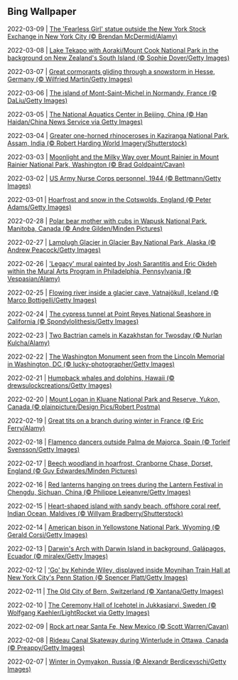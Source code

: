 ## Bing Wallpaper
2022-03-09 | [The 'Fearless Girl' statue outside the New York Stock Exchange in New York City (© Brendan McDermid/Alamy)](./wallpaper/2022-03-09.jpg) 

2022-03-08 | [Lake Tekapo with Aoraki/Mount Cook National Park in the background on New Zealand's South Island (© Sophie Dover/Getty Images)](./wallpaper/2022-03-08.jpg) 

2022-03-07 | [Great cormorants gliding through a snowstorm in Hesse, Germany (© Wilfried Martin/Getty Images)](./wallpaper/2022-03-07.jpg) 

2022-03-06 | [The island of Mont-Saint-Michel in Normandy, France (© DaLiu/Getty Images)](./wallpaper/2022-03-06.jpg) 

2022-03-05 | [The National Aquatics Center in Beijing, China (© Han Haidan/China News Service via Getty Images)](./wallpaper/2022-03-05.jpg) 

2022-03-04 | [Greater one-horned rhinoceroses in Kaziranga National Park, Assam, India (© Robert Harding World Imagery/Shutterstock)](./wallpaper/2022-03-04.jpg) 

2022-03-03 | [Moonlight and the Milky Way over Mount Rainier in Mount Rainier National Park, Washington (© Brad Goldpaint/Cavan)](./wallpaper/2022-03-03.jpg) 

2022-03-02 | [US Army Nurse Corps personnel, 1944 (© Bettmann/Getty Images)](./wallpaper/2022-03-02.jpg) 

2022-03-01 | [Hoarfrost and snow in the Cotswolds, England (© Peter Adams/Getty Images)](./wallpaper/2022-03-01.jpg) 

2022-02-28 | [Polar bear mother with cubs in Wapusk National Park, Manitoba, Canada (© Andre Gilden/Minden Pictures)](./wallpaper/2022-02-28.jpg) 

2022-02-27 | [Lamplugh Glacier in Glacier Bay National Park, Alaska (© Andrew Peacock/Getty Images)](./wallpaper/2022-02-27.jpg) 

2022-02-26 | ['Legacy' mural painted by Josh Sarantitis and Eric Okdeh within the Mural Arts Program in Philadelphia, Pennsylvania (© Vespasian/Alamy)](./wallpaper/2022-02-26.jpg) 

2022-02-25 | [Flowing river inside a glacier cave, Vatnajökull, Iceland (© Marco Bottigelli/Getty Images)](./wallpaper/2022-02-25.jpg) 

2022-02-24 | [The cypress tunnel at Point Reyes National Seashore in California (© Spondylolithesis/Getty Images)](./wallpaper/2022-02-24.jpg) 

2022-02-23 | [Two Bactrian camels in Kazakhstan for Twosday (© Nurlan Kulcha/Alamy)](./wallpaper/2022-02-23.jpg) 

2022-02-22 | [The Washington Monument seen from the Lincoln Memorial in Washington, DC (© lucky-photographer/Getty Images)](./wallpaper/2022-02-22.jpg) 

2022-02-21 | [Humpback whales and dolphins, Hawaii (© drewsulockcreations/Getty Images)](./wallpaper/2022-02-21.jpg) 

2022-02-20 | [Mount Logan in Kluane National Park and Reserve, Yukon, Canada (© plainpicture/Design Pics/Robert Postma)](./wallpaper/2022-02-20.jpg) 

2022-02-19 | [Great tits on a branch during winter in France (© Eric Ferry/Alamy)](./wallpaper/2022-02-19.jpg) 

2022-02-18 | [Flamenco dancers outside Palma de Majorca, Spain (© Torleif Svensson/Getty Images)](./wallpaper/2022-02-18.jpg) 

2022-02-17 | [Beech woodland in hoarfrost, Cranborne Chase, Dorset, England (© Guy Edwardes/Minden Pictures)](./wallpaper/2022-02-17.jpg) 

2022-02-16 | [Red lanterns hanging on trees during the Lantern Festival in Chengdu, Sichuan, China (© Philippe Lejeanvre/Getty Images)](./wallpaper/2022-02-16.jpg) 

2022-02-15 | [Heart-shaped island with sandy beach, offshore coral reef, Indian Ocean, Maldives (© Willyam Bradberry/Shutterstock)](./wallpaper/2022-02-15.jpg) 

2022-02-14 | [American bison in Yellowstone National Park, Wyoming (© Gerald Corsi/Getty Images)](./wallpaper/2022-02-14.jpg) 

2022-02-13 | [Darwin's Arch with Darwin Island in background, Galápagos, Ecuador (© miralex/Getty Images)](./wallpaper/2022-02-13.jpg) 

2022-02-12 | ['Go' by Kehinde Wiley, displayed inside Moynihan Train Hall at New York City's Penn Station (© Spencer Platt/Getty Images)](./wallpaper/2022-02-12.jpg) 

2022-02-11 | [The Old City of Bern, Switzerland (© Xantana/Getty Images)](./wallpaper/2022-02-11.jpg) 

2022-02-10 | [The Ceremony Hall of Icehotel in Jukkasjarvi, Sweden (© Wolfgang Kaehler/LightRocket via Getty Images)](./wallpaper/2022-02-10.jpg) 

2022-02-09 | [Rock art near Santa Fe, New Mexico (© Scott Warren/Cavan)](./wallpaper/2022-02-09.jpg) 

2022-02-08 | [Rideau Canal Skateway during Winterlude in Ottawa, Canada (© Preappy/Getty Images)](./wallpaper/2022-02-08.jpg) 

2022-02-07 | [Winter in Oymyakon, Russia (© Alexandr Berdicevschi/Getty Images)](./wallpaper/2022-02-07.jpg) 

